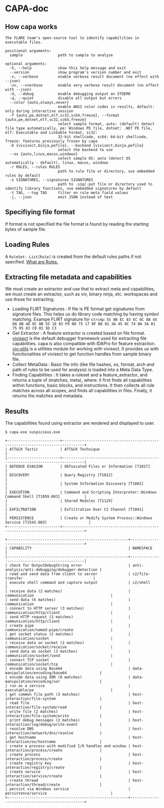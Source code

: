 # CAPA-doc
## How capa works
```
The FLARE team's open-source tool to identify capabilities in executable files.

positional arguments:
  sample                path to sample to analyze

optional arguments:
  -h, --help            show this help message and exit
  --version             show program's version number and exit
  -v, --verbose         enable verbose result document (no effect with --json)
  -vv, --vverbose       enable very verbose result document (no effect with --json)
  -d, --debug           enable debugging output on STDERR
  -q, --quiet           disable all output but errors
  --color {auto,always,never}
                        enable ANSI color codes in results, default: only during interactive session
  -f {auto,pe,dotnet,elf,sc32,sc64,freeze}, --format {auto,pe,dotnet,elf,sc32,sc64,freeze}
                        select sample format, auto: (default) detect file type automatically, pe: Windows PE file, dotnet: .NET PE file, elf: Executable and Linkable Format, sc32:
                        32-bit shellcode, sc64: 64-bit shellcode, freeze: features previously frozen by capa
  -b {vivisect,binja,pefile}, --backend {vivisect,binja,pefile}
                        select the backend to use
  --os {auto,linux,macos,windows}
                        select sample OS: auto (detect OS automatically - default), linux, macos, windows
  -r RULES, --rules RULES
                        path to rule file or directory, use embedded rules by default
  -s SIGNATURES, --signatures SIGNATURES
                        path to .sig/.pat file or directory used to identify library functions, use embedded signatures by default
  -t TAG, --tag TAG     filter on rule meta field values
  -j, --json            emit JSON instead of text
```

## Specifiying file format
If format is not specified the file format is found by reading the starting bytes of sample file.

## Loading Rules
A `RuleSet: List[Rule]` is created from the default rules paths if not specified. [What are Rules.](https://github.com/mandiant/capa-rules/blob/master/doc/format.md)

## Extracting file metadata and capabilities
We must create an extractor and use that to extract meta and capabilities, we must create an extractor, such as viv, binary ninja, etc. workspaces and use those for extracting.

-  Loading FLIRT Signatures : If file is PE format get signatures from signature files. This helps us do library code matching by having symbol matching.
Exampe FLIRT signature for `strcmp`: `55 8B EC 83 EC 0C 8B 45 08 8B 4D 0C 8B 55 10 83 F9 00 75 17 0F B6 01 3A 45 0C 74 0A 3A 01 75 05 83 C0 01 5D C3`
- Get Extractor : A feature extractor is created based on file format. [vivisect](https://github.com/vivisect/vivisect) is the default debugger framework used for extracting file capabilities. capa is also compatible with IDAPro for feature extraction. [viv-utils](https://github.com/williballenthin/viv-utils) is a utilities module for working with vivisect. It provides us with functionalities of vivisect to get function handles from sample binary file.
- Collect MetaData : Basic file info (like file hashes, os, format, arch and path of rules to be used for analysis) is loaded into a Meta Data Type.
- Finding Capabilities : It takes a ruleset and a feature_extractor, and returns a tuple of (matches, meta), where: it first finds all capabilities within functions, basic blocks, and instructions. It then collects all rule matches across all scopes, and finds all capabilities in files. Finally, it returns the matches and metadata.

## Results
The capabilities found using extractor are rendered and displayed to user.
```
$ capa.exe suspicious.exe

+------------------------+--------------------------------------------------------------------------------+
| ATT&CK Tactic          | ATT&CK Technique                                                               |
|------------------------+--------------------------------------------------------------------------------|
| DEFENSE EVASION        | Obfuscated Files or Information [T1027]                                        |
| DISCOVERY              | Query Registry [T1012]                                                         |
|                        | System Information Discovery [T1082]                                           |
| EXECUTION              | Command and Scripting Interpreter::Windows Command Shell [T1059.003]           |
|                        | Shared Modules [T1129]                                                         |
| EXFILTRATION           | Exfiltration Over C2 Channel [T1041]                                           |
| PERSISTENCE            | Create or Modify System Process::Windows Service [T1543.003]                   |
+------------------------+--------------------------------------------------------------------------------+

+-------------------------------------------------------+-------------------------------------------------+
| CAPABILITY                                            | NAMESPACE                                       |
|-------------------------------------------------------+-------------------------------------------------|
| check for OutputDebugString error                     | anti-analysis/anti-debugging/debugger-detection |
| read and send data from client to server              | c2/file-transfer                                |
| execute shell command and capture output              | c2/shell                                        |
| receive data (2 matches)                              | communication                                   |
| send data (6 matches)                                 | communication                                   |
| connect to HTTP server (3 matches)                    | communication/http/client                       |
| send HTTP request (3 matches)                         | communication/http/client                       |
| create pipe                                           | communication/named-pipe/create                 |
| get socket status (2 matches)                         | communication/socket                            |
| receive data on socket (2 matches)                    | communication/socket/receive                    |
| send data on socket (3 matches)                       | communication/socket/send                       |
| connect TCP socket                                    | communication/socket/tcp                        |
| encode data using Base64                              | data-manipulation/encoding/base64               |
| encode data using XOR (6 matches)                     | data-manipulation/encoding/xor                  |
| run as a service                                      | executable/pe                                   |
| get common file path (3 matches)                      | host-interaction/file-system                    |
| read file                                             | host-interaction/file-system/read               |
| write file (2 matches)                                | host-interaction/file-system/write              |
| print debug messages (2 matches)                      | host-interaction/log/debug/write-event          |
| resolve DNS                                           | host-interaction/network/dns/resolve            |
| get hostname                                          | host-interaction/os/hostname                    |
| create a process with modified I/O handles and window | host-interaction/process/create                 |
| create process                                        | host-interaction/process/create                 |
| create registry key                                   | host-interaction/registry/create                |
| create service                                        | host-interaction/service/create                 |
| create thread                                         | host-interaction/thread/create                  |
| persist via Windows service                           | persistence/service                             |
+-------------------------------------------------------+-------------------------------------------------+
```
